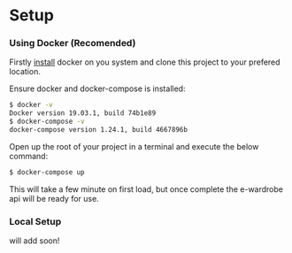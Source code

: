 # Setup

### Using Docker (Recomended)

Firstly [install](https://docs.docker.com/install/) docker on you system and clone this project to your prefered location. 

Ensure docker and docker-compose is installed:

```sh
$ docker -v
Docker version 19.03.1, build 74b1e89
$ docker-compose -v
docker-compose version 1.24.1, build 4667896b
```

Open up the root of your project in a terminal and execute the below command:

```sh
$ docker-compose up
```

This will take a few minute on first load, but once complete the e-wardrobe api will be ready for use.





### Local Setup

will add soon!
